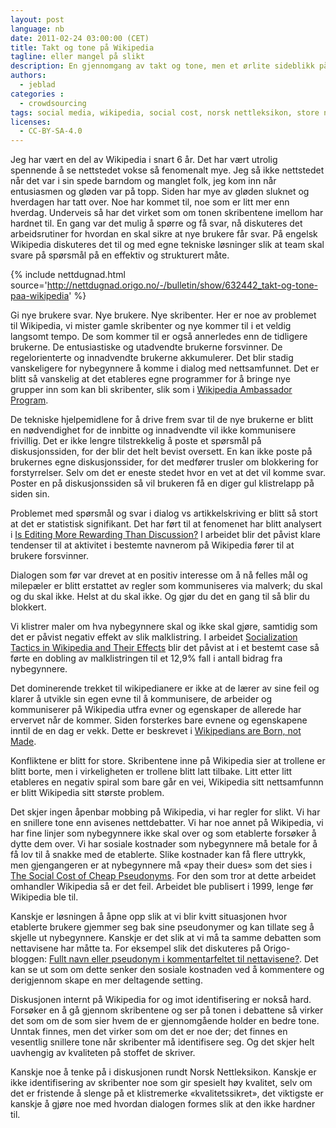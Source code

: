 ```yaml
---
layout: post
language: nb
date: 2011-02-24 03:00:00 (CET)
title: Takt og tone på Wikipedia
tagline: eller mangel på slikt
description: En gjennomgang av takt og tone, men et ørlite sideblikk på hvordan og hvorfor takt og tone er blitt som den er.
authors:
  - jeblad
categories :
  - crowdsourcing
tags: social media, wikipedia, social cost, norsk nettleksikon, store norske leksikon
licenses:
  - CC-BY-SA-4.0
---
```


Jeg har vært en del av Wikipedia i snart 6 år. Det har vært utrolig spennende å se nettstedet vokse så fenomenalt mye. Jeg så ikke nettstedet når det var i sin spede barndom og manglet folk, jeg kom inn når entusiasmen og gløden var på topp. Siden har mye av gløden sluknet og hverdagen har tatt over. Noe har kommet til, noe som er litt mer enn hverdag. Underveis så har det virket som om tonen skribentene imellom har hardnet til. En gang var det mulig å spørre og få svar, nå diskuteres det arbeidsrutiner for hvordan en skal sikre at nye brukere får svar. På engelsk Wikipedia diskuteres det til og med egne tekniske løsninger slik at team skal svare på spørsmål på en effektiv og strukturert måte.

<!--more-->

{% include nettdugnad.html source='http://nettdugnad.origo.no/-/bulletin/show/632442_takt-og-tone-paa-wikipedia' %}

Gi nye brukere svar. Nye brukere. Nye skribenter. Her er noe av problemet til Wikipedia, vi mister gamle skribenter og nye kommer til i et veldig langsomt tempo. De som kommer til er også annerledes enn de tidligere brukerne. De entusiastiske og utadvendte brukerne forsvinner. De regelorienterte og innadvendte brukerne akkumulerer. Det blir stadig vanskeligere for nybegynnere å komme i dialog med nettsamfunnet. Det er blitt så vanskelig at det etableres egne programmer for å bringe nye grupper inn som kan bli skribenter, slik som i [Wikipedia Ambassador Program](http://outreach.wikimedia.org/wiki/Wikipedia_Ambassador_Program).

De tekniske hjelpemidlene for å drive frem svar til de nye brukerne er blitt en nødvendighet for de innbitte og innadvendte vil ikke kommunisere frivillig. Det er ikke lengre tilstrekkelig å poste et spørsmål på diskusjonssiden, for der blir det helt bevist oversett. En kan ikke poste på brukernes egne diskusjonssider, for det medfører trusler om blokkering for forstyrrelser. Selv om det er eneste stedet hvor en vet at det vil komme svar. Poster en på diskusjonssiden så vil brukeren få en diger gul klistrelapp på siden sin.

Problemet med spørsmål og svar i dialog vs artikkelskriving er blitt så stort at det er statistisk signifikant. Det har ført til at fenomenet har blitt analysert i [Is Editing More Rewarding Than Discussion?](http://www.informatik.uni-konstanz.de/algo/publications/bklv-emrtd-09.pdf) I arbeidet blir det påvist klare tendenser til at aktivitet i bestemte navnerom på Wikipedia fører til at brukere forsvinner.

Dialogen som før var drevet at en positiv interesse om å nå felles mål og milepæler er blitt erstattet av regler som kommuniseres via malverk; du skal og du skal ikke. Helst at du skal ikke. Og gjør du det en gang til så blir du blokkert.

Vi klistrer maler om hva nybegynnere skal og ikke skal gjøre, samtidig som det er påvist negativ effekt av slik malklistring. I arbeidet [Socialization Tactics in Wikipedia and Their Effects](http://research.microsoft.com/en-us/um/redmond/groups/connect/cscw_10/docs/p107.pdf) blir det påvist at i et bestemt case så førte en dobling av malklistringen til et 12,9% fall i antall bidrag fra nybegynnere.

Det dominerende trekket til wikipedianere er ikke at de lærer av sine feil og klarer å utvikle sin egen evne til å kommunisere, de arbeider og kommuniserer på Wikipedia utfra evner og egenskaper de allerede har ervervet når de kommer. Siden forsterkes bare evnene og egenskapene inntil de en dag er vekk. Dette er beskrevet i [Wikipedians are Born, not Made](http://www.grouplens.org/node/415).

Konfliktene er blitt for store. Skribentene inne på Wikipedia sier at trollene er blitt borte, men i virkeligheten er trollene blitt latt tilbake. Litt etter litt etableres en negativ spiral som bare går en vei, Wikipedia sitt nettsamfunnn er blitt Wikipedia sitt største problem.

Det skjer ingen åpenbar mobbing på Wikipedia, vi har regler for slikt. Vi har en snillere tone enn avisenes nettdebatter. Vi har noe annet på Wikipedia, vi har fine linjer som nybegynnere ikke skal over og som etablerte forsøker å dytte dem over. Vi har sosiale kostnader som nybegynnere må betale for å få lov til å snakke med de etablerte. Slike kostnader kan få flere uttrykk, men gjengangeren er at nybegynnere må «pay their dues» som det sies i [The Social Cost of Cheap Pseudonyms](http://www.si.umich.edu/~presnick/papers/identifiers/081199.pdf). For den som tror at dette arbeidet omhandler Wikipedia så er det feil. Arbeidet ble publisert i 1999, lenge før Wikipedia ble til.

Kanskje er løsningen å åpne opp slik at vi blir kvitt situasjonen hvor etablerte brukere gjemmer seg bak sine pseudonymer og kan tillate seg å skjelle ut nybegynnere. Kanskje er det slik at vi må ta samme debatten som nettavisene har måtte ta. For eksempel slik det diskuteres på Origo-bloggen: [Fullt navn eller pseudonym i kommentarfeltet til nettavisene?](http://blogg.origo.no/-/bulletin/show/632011_fullt-navn-eller-pseudonym-i-kommentarfeltet-til-nettavisene). Det kan se ut som om dette senker den sosiale kostnaden ved å kommentere og derigjennom skape en mer deltagende setting.

Diskusjonen internt på Wikipedia for og imot identifisering er nokså hard. Forsøker en å gå gjennom skribentene og ser på tonen i debattene så virker det som om de som sier hvem de er gjennomgående holder en bedre tone. Unntak finnes, men det virker som om det er noe der; det finnes en vesentlig snillere tone når skribenter må identifisere seg. Og det skjer helt uavhengig av kvaliteten på stoffet de skriver.

Kanskje noe å tenke på i diskusjonen rundt Norsk Nettleksikon. Kanskje er ikke identifisering av skribenter noe som gir spesielt høy kvalitet, selv om det er fristende å slenge på et klistremerke «kvalitetssikret», det viktigste er kanskje å gjøre noe med hvordan dialogen formes slik at den ikke hardner til.
